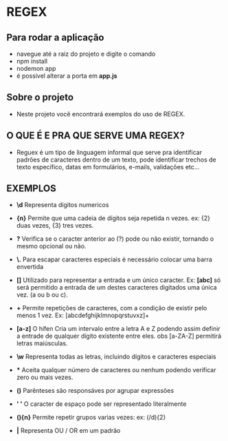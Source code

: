 # REGEX

## Para rodar a aplicação

- navegue até a raiz do projeto e digite o comando
- npm install
- nodemon app
- é possível alterar a porta em __app.js__

## __Sobre o projeto__

- Neste projeto você encontrará exemplos do uso de REGEX.

## O QUE É E PRA QUE SERVE UMA REGEX?

- Reguex é um tipo de linguagem informal que serve pra identificar padrões de caracteres dentro de um texto, pode identificar trechos de texto específico, datas em formulários, e-mails, validações etc...

## EXEMPLOS

- __\d__ Representa dígitos numericos

- __{n}__ Permite que uma cadeia de dígitos seja repetida n vezes. ex: {2} duas vezes, {3} tres vezes.

- __?__ Verifica se o caracter anterior ao (?) pode ou não existir, tornando o mesmo opcional ou não.

- __\\.__ Para escapar caracteres especiais é necessário colocar uma barra envertida

- __[]__ Utilizado para representar a entrada e um único caracter. Ex: __[abc]__ só será permitido a entrada de um destes caracteres digitados uma única vez. (a ou b ou c).

- __+__ Permite repetições de caracteres, com a condição de existir pelo menos 1 vez. Ex: [abcdefghijklmnopqrstuvxz]+

- __[a-z]__ O hífen Cria um intervalo entre a letra A e Z podendo assim definir a entrade de qualquer dígito existente entre eles. obs [a-ZA-Z] permitirá letras maiúsculas.

- __\\w__ Representa todas as letras, incluindo dígitos e caracteres especiais

- __*__ Aceita qualquer número de caracteres ou nenhum podendo verificar zero ou mais vezes.

- __()__ Parênteses são responsáves por agrupar expressões

- __' '__ O caracter de espaço pode ser representado literalmente

- __(){n}__ Permite repetir grupos varias vezes: ex: (/d){2}

- __|__ Representa OU / OR em um padrão
